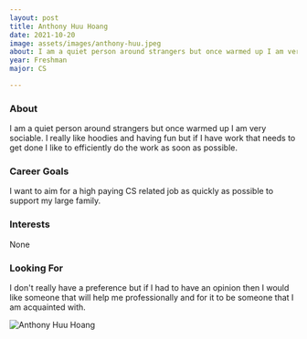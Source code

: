 ```yaml
---
layout: post
title: Anthony Huu Hoang 
date: 2021-10-20
image: assets/images/anthony-huu.jpeg
about: I am a quiet person around strangers but once warmed up I am very sociable. I really like hoodies and having fun but if I have work that needs to get done I like to efficiently do the work as soon as possible.
year: Freshman
major: CS

---
```


### About

I am a quiet person around strangers but once warmed up I am very sociable. I really like hoodies and having fun but if I have work that needs to get done I like to efficiently do the work as soon as possible.

### Career Goals

I want to aim for a high paying CS related job  as quickly as possible to support my large family. 

### Interests

None

### Looking For

I don't really have a preference but if I had to have an opinion then I would like someone that will help me professionally and for it to be someone that I am acquainted with.

<div class="text-center my-5">
    <img src="https://sase-drexel.github.io/mentorship-2021/anthony-huu.jpeg" alt="Anthony Huu Hoang" class="rounded post-img" />
</div>
